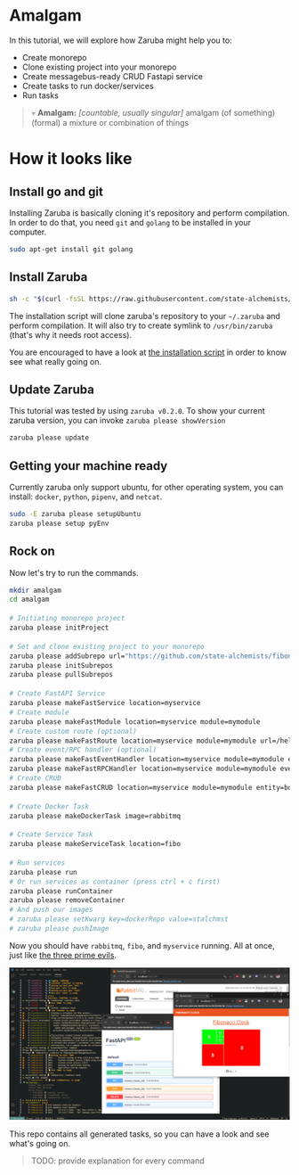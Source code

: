 # Amalgam

In this tutorial, we will explore how Zaruba might help you to:

* Create monorepo
* Clone existing project into your monorepo
* Create messagebus-ready CRUD Fastapi service
* Create tasks to run docker/services
* Run tasks

> 💀 __Amalgam:__ _​[countable, usually singular]_ amalgam (of something) (formal) a mixture or combination of things

# How it looks like

## Install go and git

Installing Zaruba is basically cloning it's repository and perform compilation.  In order to do that, you need `git` and `golang` to be installed in your computer.

```sh
sudo apt-get install git golang
```

## Install Zaruba

```sh
sh -c "$(curl -fsSL https://raw.githubusercontent.com/state-alchemists/zaruba/master/install.sh)"
```

The installation script will clone zaruba's repository to your `~/.zaruba` and perform compilation.  It will also try to create symlink to `/usr/bin/zaruba` (that's why it needs root access).

You are encouraged to have a look at [the installation script](https://raw.githubusercontent.com/state-alchemists/zaruba/master/install.sh) in order to know see what really going on.

## Update Zaruba

This tutorial was tested by using `zaruba v0.2.0`. To show your current zaruba version, you can invoke `zaruba please showVersion`

```sh
zaruba please update
```

## Getting your machine ready

Currently zaruba only support ubuntu, for other operating system, you can install: `docker`, `python`, `pipenv`, and `netcat`.

```sh
sudo -E zaruba please setupUbuntu
zaruba please setup pyEnv
```

## Rock on

Now let's try to run the commands.

```sh
mkdir amalgam
cd amalgam

# Initiating monorepo project
zaruba please initProject

# Set and clone existing project to your monorepo
zaruba please addSubrepo url="https://github.com/state-alchemists/fibonacci-clock" prefix="fibo"
zaruba please initSubrepos
zaruba please pullSubrepos

# Create FastAPI Service
zaruba please makeFastService location=myservice
# Create module
zaruba please makeFastModule location=myservice module=mymodule
# Create custom route (optional)
zaruba please makeFastRoute location=myservice module=mymodule url=/hello
# Create event/RPC handler (optional)
zaruba please makeFastEventHandler location=myservice module=mymodule event=myEvent
zaruba please makeFastRPCHandler location=myservice module=mymodule event=myRPC
# Create CRUD
zaruba please makeFastCRUD location=myservice module=mymodule entity=book fields=title,author,synopsis

# Create Docker Task
zaruba please makeDockerTask image=rabbitmq

# Create Service Task
zaruba please makeServiceTask location=fibo

# Run services
zaruba please run
# Or run services as container (press ctrl + c first)
zaruba please runContainer
zaruba please removeContainer
# And push our images
# zaruba please setKwarg key=dockerRepo value=stalchmst
# zaruba please pushImage
```

Now you should have `rabbitmq`, `fibo`, and `myservice` running. All at once, just like [the three prime evils](https://diablo.fandom.com/wiki/Prime_Evil#The_Three_Brothers).

![Zaruba in action](amalgam-run.png)

This repo contains all generated tasks, so you can have a look and see what's going on.

> TODO: provide explanation for every command